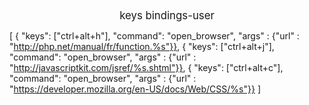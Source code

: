 <center><big>keys bindings-user</big></center>

[
{ "keys": ["ctrl+alt+h"], "command": "open_browser", "args" : {"url" : "http://php.net/manual/fr/function.%s"}},
{ "keys": ["ctrl+alt+j"], "command": "open_browser", "args" : {"url" : "http://javascriptkit.com/jsref/%s.shtml"}},
{ "keys": ["ctrl+alt+c"], "command": "open_browser", "args" : {"url" : "https://developer.mozilla.org/en-US/docs/Web/CSS/%s"}}
]
